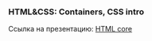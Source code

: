 ### HTML&CSS: Containers, CSS intro
Ссылка на презентацию: [HTML core](https://github.com/ait-tr/cohort33/blob/main/front_end/lesson_02/HTML&CSS_Containers_CSS_intro.pdf)





 



